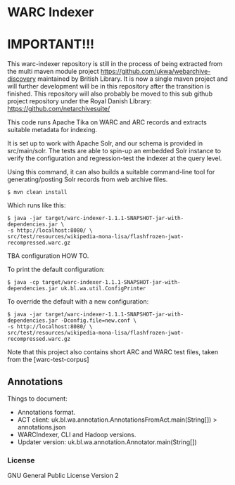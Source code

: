 WARC Indexer
============


IMPORTANT!!!
============
This warc-indexer repository is still in the process of being extracted from the multi maven module project https://github.com/ukwa/webarchive-discovery maintained by British Library.
It is now a single maven project and will further development will be in this repository after the transition is finished.
This repository will also probably be moved to this  sub github project repository under the Royal Danish Library: https://github.com/netarchivesuite/



This code runs Apache Tika on WARC and ARC records and extracts suitable metadata for indexing.

It is set up to work with Apache Solr, and our schema is provided in src/main/solr. The tests are able to spin-up an embedded Solr instance to verify the configuration and regression-test the indexer at the query level.

Using this command, it can also builds a suitable command-line tool for generating/posting Solr records from web archive files.

    $ mvn clean install

Which runs like this:

    $ java -jar target/warc-indexer-1.1.1-SNAPSHOT-jar-with-dependencies.jar \
    -s http://localhost:8080/ \
    src/test/resources/wikipedia-mona-lisa/flashfrozen-jwat-recompressed.warc.gz

TBA configuration HOW TO.

To print the default configuration:

    $ java -cp target/warc-indexer-1.1.1-SNAPSHOT-jar-with-dependencies.jar uk.bl.wa.util.ConfigPrinter

To override the default with a new configuration:

    $ java -jar target/warc-indexer-1.1.1-SNAPSHOT-jar-with-dependencies.jar -Dconfig.file=new.conf \
    -s http://localhost:8080/ \
    src/test/resources/wikipedia-mona-lisa/flashfrozen-jwat-recompressed.warc.gz


Note that this project also contains short ARC and WARC test files, taken from the [warc-test-corpus]

Annotations
-----------

Things to document:

* Annotations format.
* ACT client: uk.bl.wa.annotation.AnnotationsFromAct.main(String[]) > annotations.json
* WARCIndexer, CLI and Hadoop versions.
* Updater version: uk.bl.wa.annotation.Annotator.main(String[])


### License ###
GNU General Public License Version 2
